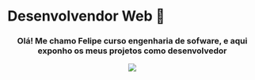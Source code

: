 ### <h1>Desenvolvendor Web 🦉</h1>

  <div>
  <a align="center">
    <h3 align="center">Olá! Me chamo Felipe curso engenharia de sofware, e aqui exponho os meus projetos como desenvolvedor </h3>
    
 <p align="center">
  <a >
    <img src="https://skillicons.dev/icons?i=git,js,php,python,mysql,react,mongodb,linux,express,nodejs,css,html" />
  </a>
</p>

  <a/>
  <div/>
